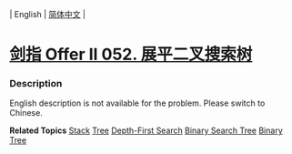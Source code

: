 | English | [简体中文](README.md) |

# [剑指 Offer II 052. 展平二叉搜索树](https://leetcode.cn/problems/NYBBNL)
 ### Description
<p>English description is not available for the problem. Please switch to Chinese.</p>

**Related Topics**  [Stack](https://leetcode.cn/tag/stack) [Tree](https://leetcode.cn/tag/tree) [Depth-First Search](https://leetcode.cn/tag/depth-first-search) [Binary Search Tree](https://leetcode.cn/tag/binary-search-tree) [Binary Tree](https://leetcode.cn/tag/binary-tree) 